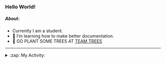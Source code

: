### Hello World!

##### About:
- Currently I am a student.
- 🌱 I’m learning how to make better documentation.
- 🌱 GO PLANT SOME TREES AT [TEAM TREES](https://teamtrees.org/)

---
<details>
  <summary>:zap: My Activity:</summary>
  
<!--START_SECTION:waka-->
![Code Time](http://img.shields.io/badge/Code%20Time-1%2C172%20hrs%2035%20mins-blue)

**I'm a Night 🦉** 

```text
🌞 Morning                1910 commits        ███░░░░░░░░░░░░░░░░░░░░░░   10.10 % 
🌆 Daytime                6443 commits        █████████░░░░░░░░░░░░░░░░   34.05 % 
🌃 Evening                5416 commits        ███████░░░░░░░░░░░░░░░░░░   28.63 % 
🌙 Night                  5151 commits        ███████░░░░░░░░░░░░░░░░░░   27.23 % 
```
📅 **I'm Most Productive on Wednesday** 

```text
Monday                   2652 commits        ████░░░░░░░░░░░░░░░░░░░░░   14.02 % 
Tuesday                  2585 commits        ███░░░░░░░░░░░░░░░░░░░░░░   13.66 % 
Wednesday                4429 commits        ██████░░░░░░░░░░░░░░░░░░░   23.41 % 
Thursday                 2440 commits        ███░░░░░░░░░░░░░░░░░░░░░░   12.90 % 
Friday                   1996 commits        ███░░░░░░░░░░░░░░░░░░░░░░   10.55 % 
Saturday                 1653 commits        ██░░░░░░░░░░░░░░░░░░░░░░░   08.74 % 
Sunday                   3165 commits        ████░░░░░░░░░░░░░░░░░░░░░   16.73 % 
```


📊 **This Week I Spent My Time On** 

```text
🔥 Editors: 
VS Code                  3 hrs 26 mins       ██████████████░░░░░░░░░░░   56.43 % 
IntelliJ                 2 hrs 39 mins       ███████████░░░░░░░░░░░░░░   43.57 % 

🐱‍💻 Projects: 
iris-flower-ml           3 hrs 23 mins       ██████████████░░░░░░░░░░░   55.52 % 
intro                    2 hrs 26 mins       ██████████░░░░░░░░░░░░░░░   40.07 % 
FilterHelperTest.kt      6 mins              ░░░░░░░░░░░░░░░░░░░░░░░░░   01.91 % 
LightEditProject         5 mins              ░░░░░░░░░░░░░░░░░░░░░░░░░   01.59 % 
Unknown Project          3 mins              ░░░░░░░░░░░░░░░░░░░░░░░░░   00.90 % 
```


 Last Updated on 01/09/2023 06:11:01 UTC
<!--END_SECTION:waka-->
</details>
